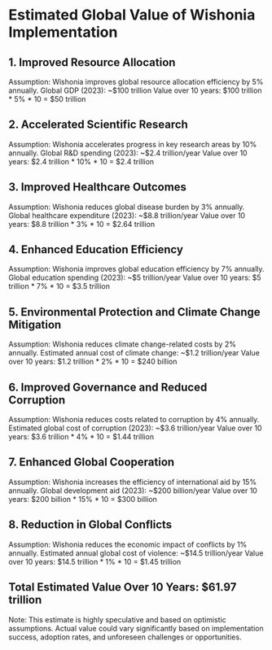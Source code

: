 # Estimated Global Value of Wishonia Implementation

## 1. Improved Resource Allocation

Assumption: Wishonia improves global resource allocation efficiency by 5% annually.
Global GDP (2023): ~$100 trillion
Value over 10 years: $100 trillion * 5% * 10 = $50 trillion

## 2. Accelerated Scientific Research

Assumption: Wishonia accelerates progress in key research areas by 10% annually.
Global R&D spending (2023): ~$2.4 trillion/year
Value over 10 years: $2.4 trillion * 10% * 10 = $2.4 trillion

## 3. Improved Healthcare Outcomes

Assumption: Wishonia reduces global disease burden by 3% annually.
Global healthcare expenditure (2023): ~$8.8 trillion/year
Value over 10 years: $8.8 trillion * 3% * 10 = $2.64 trillion

## 4. Enhanced Education Efficiency

Assumption: Wishonia improves global education efficiency by 7% annually.
Global education spending (2023): ~$5 trillion/year
Value over 10 years: $5 trillion * 7% * 10 = $3.5 trillion

## 5. Environmental Protection and Climate Change Mitigation

Assumption: Wishonia reduces climate change-related costs by 2% annually.
Estimated annual cost of climate change: ~$1.2 trillion/year
Value over 10 years: $1.2 trillion * 2% * 10 = $240 billion

## 6. Improved Governance and Reduced Corruption

Assumption: Wishonia reduces costs related to corruption by 4% annually.
Estimated global cost of corruption (2023): ~$3.6 trillion/year
Value over 10 years: $3.6 trillion * 4% * 10 = $1.44 trillion

## 7. Enhanced Global Cooperation

Assumption: Wishonia increases the efficiency of international aid by 15% annually.
Global development aid (2023): ~$200 billion/year
Value over 10 years: $200 billion * 15% * 10 = $300 billion

## 8. Reduction in Global Conflicts

Assumption: Wishonia reduces the economic impact of conflicts by 1% annually.
Estimated annual global cost of violence: ~$14.5 trillion/year
Value over 10 years: $14.5 trillion * 1% * 10 = $1.45 trillion

## Total Estimated Value Over 10 Years: $61.97 trillion

Note: This estimate is highly speculative and based on optimistic assumptions. Actual value could vary significantly based on implementation success, adoption rates, and unforeseen challenges or opportunities.

